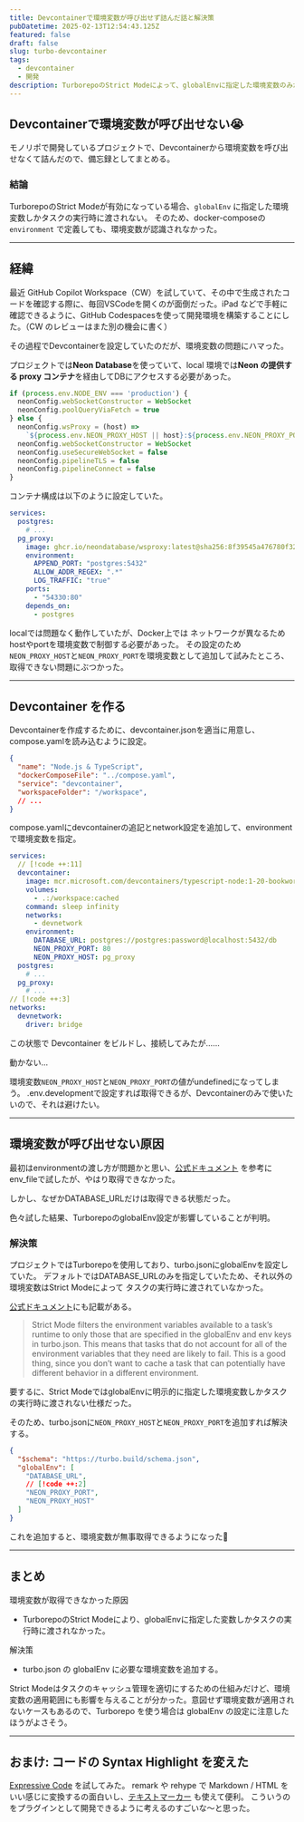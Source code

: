```yaml
---
title: Devcontainerで環境変数が呼び出せず詰んだ話と解決策
pubDatetime: 2025-02-13T12:54:43.125Z
featured: false
draft: false
slug: turbo-devcontainer
tags:
  - devcontainer
  - 開発
description: TurborepoのStrict Modeによって、globalEnvに指定した環境変数のみがタスクの実行時に渡される仕様だったため、docker-composeのenvironmentで定義した変数が使えなかった話。
---
```


## Devcontainerで環境変数が呼び出せない😭

モノリポで開発しているプロジェクトで、Devcontainerから環境変数を呼び出せなくて詰んだので、備忘録としてまとめる。

### **結論**

TurborepoのStrict Modeが有効になっている場合、`globalEnv` に指定した環境変数しかタスクの実行時に渡されない。
そのため、docker-composeの `environment` で定義しても、環境変数が認識されなかった。

---

## 経緯

最近 GitHub Copilot Workspace（CW）を試していて、その中で生成されたコードを確認する際に、毎回VSCodeを開くのが面倒だった。iPad などで手軽に確認できるように、GitHub Codespacesを使って開発環境を構築することにした。（CW のレビューはまた別の機会に書く）

その過程でDevcontainerを設定していたのだが、環境変数の問題にハマった。

プロジェクトでは**Neon Database**を使っていて、local 環境では**Neon の提供する proxy コンテナ**を経由してDBにアクセスする必要があった。

```ts file="client.ts"
if (process.env.NODE_ENV === 'production') {
  neonConfig.webSocketConstructor = WebSocket
  neonConfig.poolQueryViaFetch = true
} else {
  neonConfig.wsProxy = (host) =>
    `${process.env.NEON_PROXY_HOST || host}:${process.env.NEON_PROXY_PORT || '54330'}/v1`
  neonConfig.webSocketConstructor = WebSocket
  neonConfig.useSecureWebSocket = false
  neonConfig.pipelineTLS = false
  neonConfig.pipelineConnect = false
}
```

コンテナ構成は以下のように設定していた。

```yaml file="compose.yaml"
services:
  postgres:
    # ...
  pg_proxy:
    image: ghcr.io/neondatabase/wsproxy:latest@sha256:8f39545a476780f322aa8e581992de0554a4733ea755b8accf98687eed436152
    environment:
      APPEND_PORT: "postgres:5432"
      ALLOW_ADDR_REGEX: ".*"
      LOG_TRAFFIC: "true"
    ports:
      - "54330:80"
    depends_on:
      - postgres
```

localでは問題なく動作していたが、Docker上では ネットワークが異なるためhostやportを環境変数で制御する必要があった。
その設定のため`NEON_PROXY_HOST`と`NEON_PROXY_PORT`を環境変数として追加して試みたところ、取得できない問題にぶつかった。

---

## Devcontainer を作る

Devcontainerを作成するために、devcontainer.jsonを適当に用意し、compose.yamlを読み込むように設定。

```json file="devcontainer.json"
{
  "name": "Node.js & TypeScript",
  "dockerComposeFile": "../compose.yaml",
  "service": "devcontainer",
  "workspaceFolder": "/workspace",
  // ...
}
```

compose.yamlにdevcontainerの追記とnetwork設定を追加して、environmentで環境変数を指定。

```yaml file="compose.yaml"
services:
  // [!code ++:11]
  devcontainer:
    image: mcr.microsoft.com/devcontainers/typescript-node:1-20-bookworm
    volumes:
      - .:/workspace:cached
    command: sleep infinity
    networks:
      - devnetwork
    environment:
      DATABASE_URL: postgres://postgres:password@localhost:5432/db
      NEON_PROXY_PORT: 80
      NEON_PROXY_HOST: pg_proxy
  postgres:
    # ...
  pg_proxy:
    # ...
// [!code ++:3]
networks:
  devnetwork:
    driver: bridge
```

この状態で Devcontainer をビルドし、接続してみたが……

動かない...

環境変数`NEON_PROXY_HOST`と`NEON_PROXY_PORT`の値がundefinedになってしまう。
.env.developmentで設定すれば取得できるが、Devcontainerのみで使いたいので、それは避けたい。

---

## 環境変数が呼び出せない原因

最初はenvironmentの渡し方が問題かと思い、[公式ドキュメント](https://code.visualstudio.com/remote/advancedcontainers/environment-variables) を参考にenv_fileで試したが、やはり取得できなかった。

しかし、なぜかDATABASE_URLだけは取得できる状態だった。

色々試した結果、TurborepoのglobalEnv設定が影響していることが判明。

### 解決策

プロジェクトではTurborepoを使用しており、turbo.jsonにglobalEnvを設定していた。
デフォルトではDATABASE_URLのみを指定していたため、それ以外の環境変数はStrict Modeによって タスクの実行時に渡されていなかった。

[公式ドキュメント](https://turbo.build/repo/docs/crafting-your-repository/using-environment-variables#strict-mode)にも記載がある。

> Strict Mode filters the environment variables available to a task’s runtime to only those that are specified in the globalEnv and env keys in turbo.json.
> This means that tasks that do not account for all of the environment variables that they need are likely to fail.
> This is a good thing, since you don’t want to cache a task that can potentially have different behavior in a different environment.

要するに、Strict ModeではglobalEnvに明示的に指定した環境変数しかタスクの実行時に渡されない仕様だった。

そのため、turbo.jsonに`NEON_PROXY_HOST`と`NEON_PROXY_PORT`を追加すれば解決する。

```json file="turbo.json"
{
  "$schema": "https://turbo.build/schema.json",
  "globalEnv": [
    "DATABASE_URL",
    // [!code ++:2]
    "NEON_PROXY_PORT",
    "NEON_PROXY_HOST"
  ]
}
```

これを追加すると、環境変数が無事取得できるようになった🎉

---

## まとめ

環境変数が取得できなかった原因

- TurborepoのStrict Modeにより、globalEnvに指定した変数しかタスクの実行時に渡されなかった。

解決策

- turbo.json の globalEnv に必要な環境変数を追加する。

Strict Modeはタスクのキャッシュ管理を適切にするための仕組みだけど、環境変数の適用範囲にも影響を与えることが分かった。意図せず環境変数が適用されないケースもあるので、Turborepo を使う場合は globalEnv の設定に注意したほうがよさそう。

---

## おまけ: コードの Syntax Highlight を変えた

[Expressive Code](https://expressive-code.com/installation/#astro) を試してみた。
remark や rehype で Markdown / HTML をいい感じに変換するの面白いし、[テキストマーカー](https://expressive-code.com/key-features/text-markers/) も使えて便利。
こういうのをプラグインとして開発できるように考えるのすごいな〜と思った。
